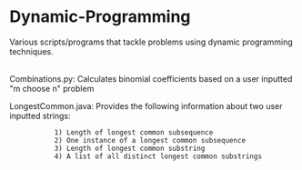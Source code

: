 # Dynamic-Programming
Various scripts/programs that tackle problems using dynamic programming techniques.<br/><br/>

             

Combinations.py: Calculates binomial coefficients based on a user inputted "m choose n" problem

LongestCommon.java: Provides the following information about two user inputted strings:

               1) Length of longest common subsequence
               2) One instance of a longest common subsequence
               3) Length of longest common substring
               4) A list of all distinct longest common substrings               
